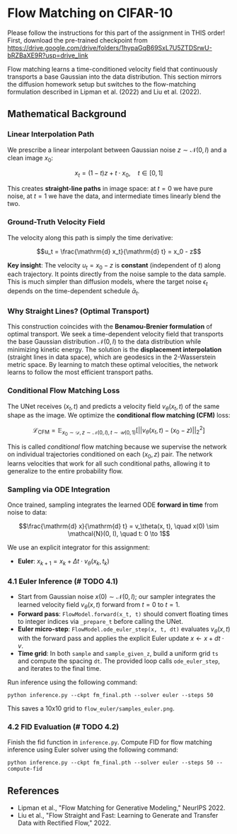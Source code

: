 # Flow Matching on CIFAR-10
Please follow the instructions for this part of the assignment in THIS order!
First, download the pre-trained checkpoint from https://drive.google.com/drive/folders/1hypaGqB69SxL7U5ZTDSrwU-bRZBaXE9R?usp=drive_link

Flow matching learns a time-conditioned velocity field that continuously transports a base Gaussian into the data distribution. This section mirrors the diffusion homework setup but switches to the flow-matching formulation described in Lipman et al. (2022) and Liu et al. (2022).

## Mathematical Background

### Linear Interpolation Path
We prescribe a linear interpolant between Gaussian noise $z \sim \mathcal{N}(0, I)$ and a clean image $x_0$:

$$x_t = (1 - t) z + t \cdot x_0, \quad t \in [0,1]$$

This creates **straight-line paths** in image space: at $t=0$ we have pure noise, at $t=1$ we have the data, and intermediate times linearly blend the two.

### Ground-Truth Velocity Field
The velocity along this path is simply the time derivative:

$$u_t = \frac{\mathrm{d} x_t}{\mathrm{d} t} = x_0 - z$$

**Key insight**: The velocity $u_t = x_0 - z$ is **constant** (independent of $t$) along each trajectory. It points directly from the noise sample to the data sample. This is much simpler than diffusion models, where the target noise $\epsilon_t$ depends on the time-dependent schedule $\bar{\alpha}_t$.

### Why Straight Lines? (Optimal Transport)
This construction coincides with the **Benamou-Brenier formulation** of optimal transport. We seek a time-dependent velocity field that transports the base Gaussian distribution $\mathcal{N}(0,I)$ to the data distribution while minimizing kinetic energy. The solution is the **displacement interpolation** (straight lines in data space), which are geodesics in the 2-Wasserstein metric space. By learning to match these optimal velocities, the network learns to follow the most efficient transport paths.

### Conditional Flow Matching Loss
The UNet receives $(x_t, t)$ and predicts a velocity field $v_\theta(x_t, t)$ of the same shape as the image. We optimize the **conditional flow matching (CFM)** loss:

$$
\mathcal{L}_{\mathrm{CFM}}
= \mathbb{E}_{x_0 \sim \mathcal{D}, z \sim \mathcal{N}(0, I), t \sim \mathcal{U}(0,1)}
\left[ || v_{\theta}(x_t, t) - (x_0 - z) ||_2^2 \right]
$$



This is called *conditional* flow matching because we supervise the network on individual trajectories conditioned on each $(x_0, z)$ pair. The network learns velocities that work for all such conditional paths, allowing it to generalize to the entire probability flow.

### Sampling via ODE Integration
Once trained, sampling integrates the learned ODE **forward in time** from noise to data:

$$\frac{\mathrm{d} x}{\mathrm{d} t} = v_\theta(x, t), \quad x(0) \sim \mathcal{N}(0, I), \quad t: 0 \to 1$$

We use an explicit integrator for this assignment:
- **Euler**: $x_{k+1} = x_k + \Delta t \cdot v_\theta(x_k, t_k)$

### 4.1 Euler Inference (# TODO 4.1)
- Start from Gaussian noise $x(0) \sim \mathcal{N}(0, I)$; our sampler integrates the learned velocity field $v_\theta(x, t)$ forward from $t = 0$ to $t = 1$.
- **Forward pass**: `FlowModel.forward(x_t, t)` should convert floating times to integer indices via `_prepare_t` before calling the UNet.
- **Euler micro-step**: `FlowModel.ode_euler_step(x, t, dt)` evaluates $v_\theta(x, t)$ with the forward pass and applies the explicit Euler update $x \leftarrow x + dt \cdot v$.
- **Time grid**: In both `sample` and `sample_given_z`, build a uniform grid `ts` and compute the spacing `dt`. The provided loop calls `ode_euler_step`, and iterates to the final time.

Run inference using the following command:
```
python inference.py --ckpt fm_final.pth --solver euler --steps 50
```
This saves a 10x10 grid to `flow_euler/samples_euler.png`.

### 4.2 FID Evaluation (# TODO 4.2)
Finish the fid function in `inference.py`. Compute FID for flow matching inference using Euler solver using the following command:

```
python inference.py --ckpt fm_final.pth --solver euler --steps 50 --compute-fid
```

## References
- Lipman et al., "Flow Matching for Generative Modeling," NeurIPS 2022.
- Liu et al., "Flow Straight and Fast: Learning to Generate and Transfer Data with Rectified Flow," 2022.